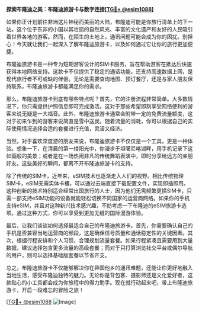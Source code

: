 **探索布隆迪之美：布隆迪旅游卡与数字连接[[TG💪+ @esim1088](https://t.me/s/esim1088)]**

如果你正计划前往非洲这片神秘而美丽的大陆，布隆迪可能是你旅行清单上的下一站。这个位于东非的小国以其壮丽的自然风光、丰富的文化遗产和友好的人民吸引着世界各地的游客。然而，在陌生的土地上，通讯问题可能会成为你的困扰。别担心！今天就让我们一起深入了解布隆迪旅游卡，以及如何通过它让你的旅行更加便捷。

布隆迪旅游卡是一种专为短期游客设计的SIM卡服务，旨在帮助游客在抵达后快速获得本地网络支持。这款卡不仅提供了稳定的通话功能，还支持高速数据上网，是现代旅行者不可或缺的伴侣。无论是需要查询地图、预订餐厅，还是与家人朋友保持联系，布隆迪旅游卡都能满足你的需求。

那么，布隆迪旅游卡到底有哪些特点呢？首先，它的注册流程非常简单。大多数情况下，你只需提供护照信息即可完成激活。这对于那些希望即刻享受网络便利的游客来说无疑是一大福音。此外，布隆迪旅游卡通常会附带一定的免费流量额度，这对于初来乍到的游客来说简直是雪中送炭。随着流量的消耗，你可以根据自己的实际使用情况选择合适的套餐进行充值，灵活又经济。

当然，对于喜欢深度游的朋友来说，布隆迪旅游卡不仅仅是一个工具，更是一种体验。想象一下，在清晨的第一缕阳光中，你漫步于坦噶尼喀湖畔，用手机记录下这如画般的美景；或者是在一场热闹非凡的传统舞蹈表演中，即时分享给远方的亲朋好友。这些美好的瞬间，都离不开布隆迪旅游卡的支持。

除了传统的SIM卡，近年来，eSIM技术也逐渐走入人们的视野。相比传统物理SIM卡，eSIM无需实体卡槽，可以通过云端直接下载配置文件，实现即插即用。这种创新的技术特别适合经常出国旅行的人士，因为他们无需频繁更换SIM卡，只需一部支持eSIM功能的设备就能轻松切换不同国家的运营商网络。如果你的手机支持eSIM，并且对这种新兴技术感兴趣，不妨考虑一下布隆迪的eSIM旅游卡选项。通过这种方式，你可以享受到更加无缝的国际漫游体验。

最后，让我们谈谈如何选择最适合自己的布隆迪旅游卡。首先，你需要确认自己的手机是否兼容当地运营商的频段，这是确保信号质量和通话稳定性的关键因素。其次，根据行程安排和个人习惯，合理规划流量套餐。如果行程紧凑且需要用到大量数据，建议选择包含更多流量的高级套餐；而对于只打算浏览社交平台或偶尔导航的用户，则可以选择基础版套餐以节省开支。

总之，布隆迪旅游卡不仅能够解决你在异国他乡的通讯难题，还能让你更好地融入当地生活，感受布隆迪独特的魅力。无论你是背包客、摄影师还是文化爱好者，这款贴心的小工具都会成为你旅程中的得力助手。现在就行动起来吧，带上布隆迪旅游卡，开启一段难忘的冒险之旅！

[[TG💪+ @esim1088](https://t.me/s/esim1088) ![Image](https://i.postimg.cc/4NQfJmqS/Snipaste-2025-05-13-00-14-12.png)]